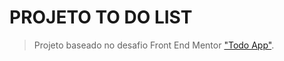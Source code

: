 # PROJETO TO DO LIST

> Projeto baseado no desafio Front End Mentor ["Todo App"](https://www.frontendmentor.io/challenges/todo-app-Su1_KokOW).